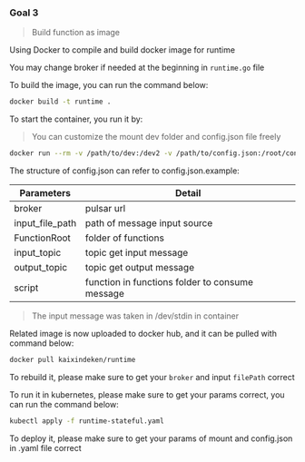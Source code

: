 ### Goal 3

> Build function as image

Using Docker to compile and build docker image for runtime

You may change broker if needed at the beginning in `runtime.go` file

To build the image, you can run the command below:

```bash
docker build -t runtime .
```

To start the container, you run it by:

> You can customize the mount dev folder and config.json file freely

```bash
docker run --rm -v /path/to/dev:/dev2 -v /path/to/config.json:/root/config.json kaixindeken/runtime -c=/root/config.json
```

The structure of config.json can refer to config.json.example:

| Parameters      | Detail                                          |
|-----------------|-------------------------------------------------|
| broker          | pulsar url                                      |
| input_file_path | path of message input source                    |
| FunctionRoot    | folder of functions                             |
| input_topic     | topic get input message                         |
| output_topic    | topic get output message                        |
| script          | function in functions folder to consume message |

> The input message was taken in /dev/stdin in container

Related image is now uploaded to docker hub, and it can be pulled with command below: 
```bash
docker pull kaixindeken/runtime
```

To rebuild it, please make sure to get your `broker` and input `filePath` correct

To run it in kubernetes, please make sure to get your params correct, you can run the command below:

```bash
kubectl apply -f runtime-stateful.yaml 
```

To deploy it, please make sure to get your params of mount and config.json in .yaml file correct